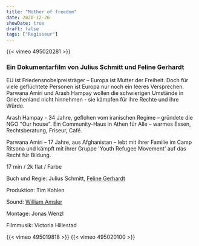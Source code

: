 ```yaml
---
title: "Mother of freedom"
date: 2020-12-26
showDate: true
draft: false
tags: ["Regisseur"]
---
```


{{< vimeo 495020281 >}}
### Ein Dokumentarfilm von Julius Schmitt und Feline Gerhardt 

EU ist Friedensnobelpreisträger – Europa ist Mutter der Freiheit. Doch für viele geflüchtete Personen ist Europa nur noch ein leeres Versprechen. Parwana Amiri und Arash Hampay wollen die schwierigen Umstände in Griechenland nicht hinnehmen - sie kämpfen für ihre Rechte und ihre Würde. 

Arash Hampay - 34 Jahre, geflohen vom iranischen Regime – gründete die NGO "Our house". Ein Community-Haus in Athen für Alle – warmes Essen, Rechtsberatung, Friseur, Café. 

Parwana Amiri – 17 Jahre, aus Afghanistan – lebt mit ihrer Familie im Camp Ritsona und kämpft mit ihrer Gruppe 'Youth Refugee Movement' auf das Recht für Bildung.


17 min / 2k flat / Farbe    

Buch und Regie: Julius Schmitt, <a href="https://felinegerhardt.com/" target="_blank">Feline Gerhardt</a>

Produktion: Tim Kohlen    

Sound: <a href="https://www.williamamsler.com/" target="_blank">William Amsler</a> 

Montage: Jonas Wenzl 

Filmmusik: Victoria Hillestad


{{< vimeo 495019818 >}}
{{< vimeo 495020100 >}}
